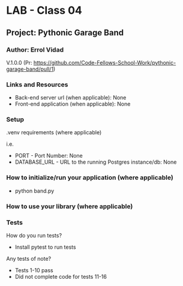 # LAB - Class 04

## Project: Pythonic Garage Band

### Author: Errol Vidad
V.1.0.0 (Pr: https://github.com/Code-Fellows-School-Work/pythonic-garage-band/pull/1)

### Links and Resources
- Back-end server url (when applicable): None
- Front-end application (when applicable): None

### Setup
.venv requirements (where applicable)

i.e.

- PORT - Port Number: None
- DATABASE_URL - URL to the running Postgres instance/db: None

### How to initialize/run your application (where applicable)
- python band.py

### How to use your library (where applicable)
### Tests
How do you run tests?

- Install pytest to run tests

Any tests of note?
- Tests 1-10 pass
- Did not complete code for tests 11-16
